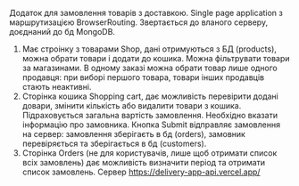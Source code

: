 Додаток для замовлення товарів з доставкою.
Single page application з маршрутизацією BrowserRouting. Звертається до вланого серверу, доєднаний до бд MongoDB.

1. Має строінку з товарами Shop, дані отримуються з БД (products), можна обрати товари і додати до кошика. Можна фільтрувати товари за магазинами. В одному заказі можна обрати товар лише одного продавця: при виборі першого товара, товари інших продавців стають неактивні.
2. Сторінка кошика Shopping cart, дає можливість перевірити додані довари, змінити кількість або видалити товари з кошика. Підраховується загальна вартість замовлення. Необхідно вказати інформацію про замовника. Кнопка Submit відправляє замовлення на сервер: замовлення зберігаєть в бд (orders), замовник перевіряється та зберігається в бд (customers).
3. Сторінка Orders (не для користувачів, лише щоб отримати список всіх замовлень) дає можливість визначити період та отримати список замовлень.
Сервер https://delivery-app-api.vercel.app/
